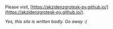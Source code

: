 Please visit, [https://akzidenzgrotesk-py.github.io/](https://akzidenzgrotesk-py.github.io/).

*Yes, this site is written badly. Go away :(*
